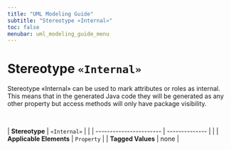 ```yaml
---
title: "UML Modeling Guide"
subtitle: "Stereotype «Internal»"
toc: false
menubar: uml_modeling_guide_menu
---
```


# Stereotype `«Internal»`
Stereotype «Internal» can be used to mark attributes or roles as internal. This means that in the generated Java code they will be generated as any other property but access methods will only have package visibility.

<br>

| **Stereotype**          | `«Internal»` | |
| ----------------------- | -------------- | |
| **Applicable Elements** | `Property`        |
| **Tagged Values**       | none           |


    